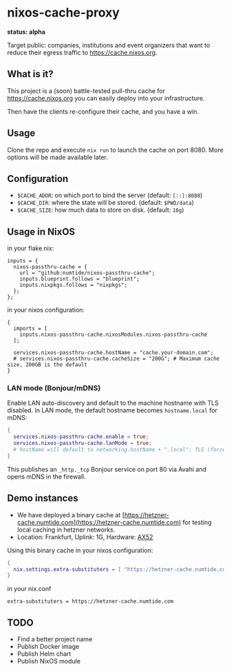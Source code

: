 # nixos-cache-proxy

**status: alpha**

Target public: companies, institutions and event organizers that want to
               reduce their egress traffic to https://cache.nixos.org.

## What is it?

This project is a (soon) battle-tested pull-thru cache for
https://cache.nixos.org you can easily deploy into your infrastructure.

Then have the clients re-configure their cache, and you have a win.

## Usage

Clone the repo and execute `nix run` to launch the cache on port 8080.
More options will be made available later.

## Configuration

* `$CACHE_ADDR`: on which port to bind the server (default: `[::]:8080`)
* `$CACHE_DIR`: where the state will be stored. (default: `$PWD/data`)
* `$CACHE_SIZE`: how much data to store on disk. (default: `10g`)

## Usage in NixOS

in your flake.nix:

```
inputs = {
  nixos-passthru-cache = {
    url = "github:numtide/nixos-passthru-cache";
    inputs.blueprint.follows = "blueprint";
    inputs.nixpkgs.follows = "nixpkgs";
  };
};
```

in your nixos configuration:

```
{
  imports = [
    inputs.nixos-passthru-cache.nixosModules.nixos-passthru-cache
  ];

  services.nixos-passthru-cache.hostName = "cache.your-domain.com";
  # services.nixos-passthru-cache.cacheSize = "200G"; # Maximum cache size, 200GB is the default
}
```

### LAN mode (Bonjour/mDNS)

Enable LAN auto-discovery and default to the machine hostname with TLS disabled. In LAN mode, the default hostname becomes `hostname.local` for mDNS:

```nix
{
  services.nixos-passthru-cache.enable = true;
  services.nixos-passthru-cache.lanMode = true;
  # hostName will default to networking.hostName + ".local"; TLS (forceSSL) defaults to false
}
```
This publishes an `_http._tcp` Bonjour service on port 80 via Avahi and opens mDNS in the firewall.

## Demo instances

- We have deployed a binary cache at [https://hetzner-cache.numtide.com](https://hetzner-cache.numtide.com) for testing local caching in hetzner networks.
- Location: Frankfurt, Uplink: 1G, Hardware: [AX52](https://www.hetzner.com/dedicated-rootserver/ax52/)

Using this binary cache in your nixos configuration:

```nix
{
  nix.settings.extra-substituters = [ "https://hetzner-cache.numtide.com" ];
}
```

in your nix.conf

```
extra-substituters = https://hetzner-cache.numtide.com
```


## TODO

* Find a better project name
* Publish Docker image
* Publish Helm chart
* Publish NixOS module
